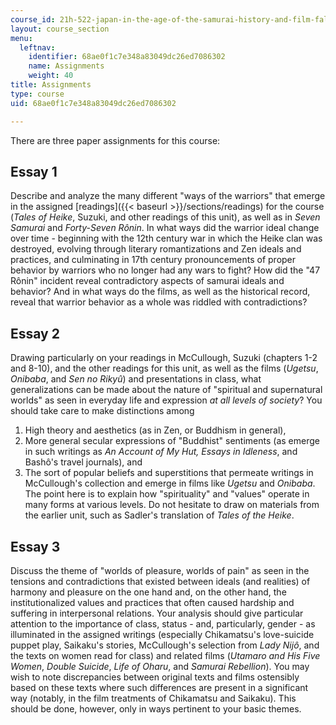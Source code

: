 ```yaml
---
course_id: 21h-522-japan-in-the-age-of-the-samurai-history-and-film-fall-2006
layout: course_section
menu:
  leftnav:
    identifier: 68ae0f1c7e348a83049dc26ed7086302
    name: Assignments
    weight: 40
title: Assignments
type: course
uid: 68ae0f1c7e348a83049dc26ed7086302

---
```


There are three paper assignments for this course:

Essay 1
-------

Describe and analyze the many different "ways of the warriors" that emerge in the assigned [readings]({{< baseurl >}}/sections/readings) for the course (_Tales of Heike_, Suzuki, and other readings of this unit), as well as in _Seven Samurai_ and _Forty-Seven Rônin_. In what ways did the warrior ideal change over time - beginning with the 12th century war in which the Heike clan was destroyed, evolving through literary romantizations and Zen ideals and practices, and culminating in 17th century pronouncements of proper behavior by warriors who no longer had any wars to fight? How did the "47 Rônin" incident reveal contradictory aspects of samurai ideals and behavior? And in what ways do the films, as well as the historical record, reveal that warrior behavior as a whole was riddled with contradictions?

Essay 2
-------

Drawing particularly on your readings in McCullough, Suzuki (chapters 1-2 and 8-10), and the other readings for this unit, as well as the films (_Ugetsu_, _Onibaba_, and _Sen no Rikyû_) and presentations in class, what generalizations can be made about the nature of "spiritual and supernatural worlds" as seen in everyday life and expression _at all levels of society_? You should take care to make distinctions among

1.  High theory and aesthetics (as in Zen, or Buddhism in general),
2.  More general secular expressions of "Buddhist" sentiments (as emerge in such writings as _An Account of My Hut, Essays in Idleness_, and Bashô's travel journals), and
3.  The sort of popular beliefs and superstitions that permeate writings in McCullough's collection and emerge in films like _Ugetsu_ and _Onibaba_. The point here is to explain how "spirituality" and "values" operate in many forms at various levels. Do not hesitate to draw on materials from the earlier unit, such as Sadler's translation of _Tales of the Heike_.

Essay 3
-------

Discuss the theme of "worlds of pleasure, worlds of pain" as seen in the tensions and contradictions that existed between ideals (and realities) of harmony and pleasure on the one hand and, on the other hand, the institutionalized values and practices that often caused hardship and suffering in interpersonal relations. Your analysis should give particular attention to the importance of class, status - and, particularly, gender - as illuminated in the assigned writings (especially Chikamatsu's love-suicide puppet play, Saikaku's stories, McCullough's selection from _Lady Nijô_, and the texts on women read for class) and related films (_Utamaro and His Five Women_, _Double Suicide_, _Life of Oharu_, and _Samurai Rebellion_). You may wish to note discrepancies between original texts and films ostensibly based on these texts where such differences are present in a significant way (notably, in the film treatments of Chikamatsu and Saikaku). This should be done, however, only in ways pertinent to your basic themes.